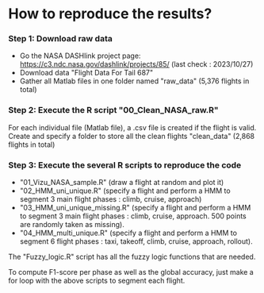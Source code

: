 # How to reproduce the results?
### Step 1: Download raw data 

- Go the NASA DASHlink project page: https://c3.ndc.nasa.gov/dashlink/projects/85/ (last check : 2023/10/27)
- Download data "Flight Data For Tail 687" 
- Gather all Matlab files in one folder named "raw_data" (5,376 flights in total)

### Step 2: Execute the R script "00_Clean_NASA_raw.R"

For each individual file (Matlab file), a .csv file is created if the flight is valid. 
Create and specify a folder to store all the clean flights "clean_data" (2,868 flights in total)

### Step 3: Execute the several R scripts to reproduce the code 

- "01_Vizu_NASA_sample.R" (draw a flight at random and plot it)
- "02_HMM_uni_unique.R" (specify a flight and perform a HMM to segment 3 main flight phases : climb, cruise, approach)
- "03_HMM_uni_unique_missing.R" (specify a flight and perform a HMM to segment 3 main flight phases : climb, cruise, approach. 500 points are randomly taken as missing).
- "04_HMM_multi_unique.R" (specify a flight and perform a HMM to segment 6 flight phases : taxi, takeoff, climb, cruise, approach, rollout).

The "Fuzzy_logic.R" script has all the fuzzy logic functions that are needed.

To compute F1-score per phase as well as the global accuracy, just make a for loop with the above scripts to segment each flight. 
